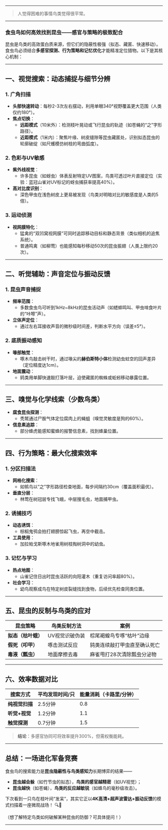 
---

> 人觉得困难的事情鸟类觉得很平常。

---

### ​**食虫鸟如何高效找到昆虫——感官与策略的极致配合**​

昆虫是鸟类的高效蛋白质来源，但它们的隐蔽性极强（拟态、藏匿、快速移动）。食虫鸟必须结合**多感官探测、行为策略和记忆优化**才能精准定位猎物。以下是其核心机制：

---

## ​**一、视觉搜索：动态捕捉与细节分辨**​

### ​**1. 广角扫描**​

- ​**头部快速转动**​：每秒2-3次左右摆动，利用单眼340°视野覆盖更大范围（人类仅约180°）。
- ​**焦点切换**​：
    - ​**远距模式**​（10米外）：检测枝叶晃动或飞行昆虫的轨迹（如苍蝇的“之”字形路径）。
    - ​**近距模式**​（1米内）：聚焦叶缘、树皮缝隙等昆虫藏匿处，识别拟态昆虫的轮廓破绽（如尺蠖模仿树枝的弯曲弧度）。

### ​**2. 色彩与UV敏感**​

- ​**紫外线视觉**​：
    - 许多昆虫（如蚜虫）体表反射特定UV图案，鸟类可透过叶片直接定位（实验：蓝冠山雀对UV标记的蚜虫捕获率提高40%）。
- ​**高对比度识别**​：
    - 深色甲虫在浅色树皮上更易被发现（鸟类对明暗对比的敏感度是人类的5倍）。

### ​**3. 运动侦测**​

- ​**视网膜特化**​：
    - 猛禽的“双凹窝视网膜”可同时追踪移动目标和静态背景（类似相机的追焦系统）。
    - 普通鸣禽（如柳莺）也能感知每秒移动50次的昆虫振翅（人类上限约20次）。

---

## ​**二、听觉辅助：声音定位与振动反馈**​

### ​**1. 昆虫声音捕捉**​

- ​**频率范围**​：
    - 多数食虫鸟可听到1kHz~8kHz的昆虫活动声（如蟋蟀鸣叫、甲虫啃食叶片的“咔嚓”声）。
- ​**立体声定位**​：
    - 通过左右耳接收声音的微秒级时间差，判断水平方向（误差≤5°）。

### ​**2. 底质振动感知**​

- ​**喙部触觉**​：
    - 啄木鸟敲击树干时，通过喙尖的**赫伯斯特小体**检测幼虫蛀空的回声差异（定位精度达1cm）。
- ​**地面震动**​：
    - 鸫类用单脚快速敲打落叶层，迫使藏匿的蜘蛛或蚯蚓移动暴露位置。

---

## ​**三、嗅觉与化学线索（少数鸟类）​**​

- ​**腐食昆虫探测**​：
    - 秃鹫通过尸胺气体定位腐肉上的蝇蛆（嗅觉灵敏度是狗的60%）。
- ​**信息素追踪**​：
    - 部分蜂虎能感知蜜蜂的报警信息素，找到蜂巢位置。

---

## ​**四、行为策略：最大化搜索效率**​

### ​**1. 分区扫描法**​

- ​**网格化搜索**​：
    - 如鸲鸟以“之”字形路径检查地面，每步间隔约30cm（覆盖面积最优）。
- ​**垂直分层**​：
    - 林莺在树冠层专找飞蛾，中层搜毛虫，地面捕甲虫。

### ​**2. 诱捕技巧**​

- ​**动态诱饵**​：
    - 棕榈鬼鸮会拍打翅膀惊起飞虫，再空中截击。
- ​**工具使用**​：
    - 加拉帕戈斯啄木地雀用树枝掏树洞中的幼虫。

### ​**3. 记忆与学习**​

- ​**热点地图**​：
    - 山雀记住日出时昆虫活跃的向阳灌木（重复访问率超80%）。
- ​**社会学习**​：
    - 幼鸟观察成鸟在特定树皮裂缝找到食物，后续优先检查同类位置。

---

## ​**五、昆虫的反制与鸟类的应对**​

|​**昆虫策略**​|鸟类反制方法|案例|
|---|---|---|
|​**拟态（枯叶蛾）​**​|UV视觉识破伪装|棕尾褐蝗鸟专啄“枯叶”边缘|
|​**假死（叩甲）​**​|啄击测试反应|鸫类连续敲打甲虫直至确认死亡|
|​**毒液（瓢虫）​**​|地面摩擦去毒|麻雀甩打28次清除瓢虫分泌物|

---

## ​**六、效率数据对比**​

|​**搜索方式**​|平均发现时间/只|能量消耗（卡路里/分钟）|
|---|---|---|
|​**纯视觉扫描**​|2.5分钟|0.8|
|​**听觉+视觉**​|1.2分钟|1.1|
|​**触觉探测**​|0.7分钟|1.5|

> ​**结论**​：多感官协同可将效率提升300%，但需权衡能耗。

---

## ​**总结：一场进化军备竞赛**​

食虫鸟的搜索能力是**昆虫隐蔽性与鸟类感知力**长期博弈的结果——

- ​**昆虫越会躲**​（如竹节虫的拟态），​**鸟类的感官越精密**​（如UV视觉）；
- ​**昆虫越快**​（如苍蝇），​**鸟类的反应越敏锐**​（如蜂鸟的毫秒级攻击）。

下次看到一只鸟在枝叶间“发呆”，其实它正以**4K高清+超声波雷达+振动反馈**的模式扫描着一座微观战场！ 🔍🐛

（想了解特定鸟类如何破解某种昆虫的防御？可具体提问！）

---

